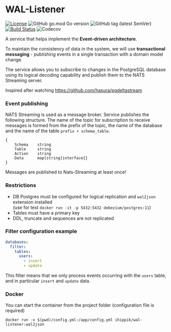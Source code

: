 # WAL-Listener

[![License](https://img.shields.io/badge/License-Apache%202.0-blue.svg)](https://opensource.org/licenses/Apache-2.0)
![GitHub go.mod Go version](https://img.shields.io/github/go-mod/go-version/ihippik/wal-listener)
![GitHub tag (latest SemVer)](https://img.shields.io/github/v/tag/ihippik/wal-listener)
[![Build Status](https://travis-ci.com/ihippik/wal-listener.svg?branch=master)](https://travis-ci.com/ihippik/wal-listener)
![Codecov](https://img.shields.io/codecov/c/github/ihippik/wal-listener)

A service that helps implement the **Event-driven architecture**.

To maintain the consistency of data in the system, we will use **transactional messaging** - 
publishing events in a single transaction with a domain model change.

The service allows you to subscribe to changes in the PostgreSQL database using its logical decoding capability 
and publish them to the NATS Streaming server.

Inspired after watching https://github.com/hasura/pgdeltastream

### Event publishing

NATS Streaming is used as a message broker.
Service publishes the following structure.
The name of the topic for subscription to receive messages is formed from the prefix of the topic, 
the name of the database and the name of the table `prefix + schema_table`.

```
{
	Schema    string
	Table     string
	Action    string
	Data      map[string]interface{}
}
```

Messages are published to Nats-Streaming at least once!

### Restrictions

* DB Postgres must be configured for logical replication and `wal2json` extension installed  
(use for test `docker run -it -p 5432:5432 debezium/postgres:11`)
* Tables must have a primary key
* DDL, truncate and sequences are not replicated

### Filter configuration example

```yaml
databases:
  filter:
    tables:
      users:
        - insert
        - update

```
This filter means that we only process events occurring with the `users` table, 
and in particular `insert` and `update` data.

### Docker

You can start the container from the project folder (configuration file is required)

```
docker run -v $(pwd)/config.yml:/app/config.yml ihippik/wal-listener:wal2json
```